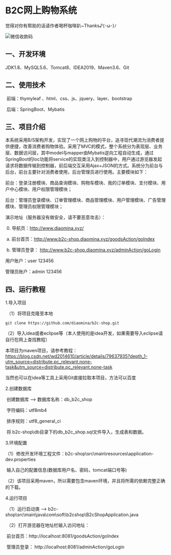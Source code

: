 # B2C网上购物系统 

觉得对你有帮助的话请作者喝杯咖啡趴~Thanks♪(･ω･)ﾉ

![微信收款码](https://cdn.jsdelivr.net/gh/diaomina/project-images@master/%E6%94%B6%E6%AC%BE%E7%A0%81/wx.jpg)

## 一、开发环境

JDK1.8、MySQL5.6、Tomcat8、IDEA2019、Maven3.6、Git

## 二、使用技术

​	前端：thymyleaf 、html、css、js、jquery、layer、bootstrap

​	后端：SpringBoot、Mybatis

## 三、项目介绍

​	本系统采用B/S架构开发，实现了一个网上购物的平台，追寻现代潮流为消费者提供便捷，改善消费者购物体验。采用了MVC的模式，整个系统分为表现层、业务层、数据访问层，其中model与mapper由Mybatis逆向工程自动生成，通过SpringBoot的Ioc功能将service的实现类注入到控制器中，用户通过游览器发起请求将数据传输到控制器，前后端交互采用Ajax+JSON的方式。系统分为前台与后台，前台主要针对消费者使用，后台管理员进行使用。主要模块如下：

​	前台：登录注册模块、商品查询模块、购物车模块、我的订单模块、支付模块、用户中心模块、用户权限管理模块；

​	后台：管理员登录模块、订单管理模块、商品管理模块、用户管理模块、广告管理模块、管理员权限管理模块；

演示地址（服务器没有做安全，请不要恶意攻击）：

​	0. 导航页：http://www.diaomina.xyz/

​	a. 前台首页：http://www.b2c-shop.diaomina.xyz/goodsAction/goIndex  

​	b. 管理员登录： http://www.b2c-shop.diaomina.xyz/adminAction/goLogin  

用户账户：user	123456

管理员账户：admin	123456

## 四、运行教程

1.导入项目

​	（1）将项目克隆至本地

```
git clone https://github.com/diaomina/b2c-shop.git
```

​	（2）导入idea或者eclipse等（本人使用的是idea开发，如果需要导入eclipse请自行在网上查找教程）

本项目为maven项目，请参考教程： https://blog.csdn.net/wd2014610/article/details/79637935?depth_1-utm_source=distribute.pc_relevant.none-task&utm_source=distribute.pc_relevant.none-task 



当然也可以在idea等工具上采用Git直接拉取本项目，方法可以百度

2.创建数据库

​		创建数据库 --> 数据库名称：db_b2c_shop

​								  字符编码：utf8mb4

​								  排序规则：utf8_general_ci

​		将 b2c-shop\db目录下的db_b2c_shop.sql文件导入，生成表和数据。

3.环境配置

​	（1）修改开发环境工程文件：b2c-shop\src\main\resources\application-dev.properties

​					输入自己的配置信息(数据库用户名、密码，tomcat端口号等)

​	（2）该项目采用maven，所以需要包含maven环境，并且将所需的依赖完整正确的下载。		

4.运行项目

​	（1）运行启动类 --> b2c-shop\src\main\java\com\soft\b2cshop\B2cShopApplication.java

​	（2）打开游览器在地址栏输入访问地址：

​	前台首页：http://localhost:8081/goodsAction/goIndex

​	管理员登录： http://localhost:8081/adminAction/goLogin 

